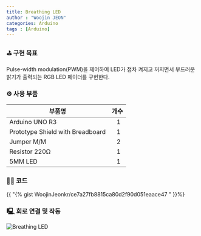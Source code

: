 ```yaml
---
title: Breathing LED
author : "Woojin JEON"
categories: Arduino
tags : [Arduino]
---
```


### ⛳️ 구현 목표

Pulse-width modulation(PWM)을 제어하여 LED가 점차 켜지고 꺼지면서 부드러운 밝기가 출력되는 RGB LED 페이더를 구현한다.

### ⚙️ 사용 부품

|부품명|개수|
|------|---|
|Arduino UNO R3|&nbsp;&nbsp;&nbsp;1|
|Prototype Shield with Breadboard|&nbsp;&nbsp;&nbsp;1|
|Jumper M/M|&nbsp;&nbsp;&nbsp;2|
|Resistor 220Ω|&nbsp;&nbsp;&nbsp;1|
|5MM LED|&nbsp;&nbsp;&nbsp;1|

### 👨‍💻 코드

{{ "{% gist WoojinJeonkr/ce7a27fb8815ca80d2f90d051eaace47 " }}%}

### 🖳 회로 연결 및 작동

![Breathing LED](https://github.com/WoojinJeonkr/WoojinJeonkr.github.io/blob/main/assets/images/video/Breathing-LED.gif?raw=true)